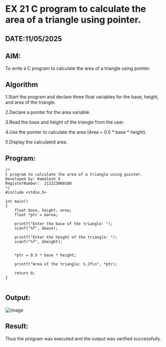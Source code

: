 # EX 21 C program to calculate the area of a triangle using pointer.
## DATE:11/05/2025
## AIM:
To write a C program to calculate the area of a triangle using pointer.

## Algorithm
1.Start the program and declare three float variables for the base, height, and area of the triangle.

2.Declare a pointer for the area variable.

3.Read the base and height of the triangle from the user.

4.Use the pointer to calculate the area (Area = 0.5 * base * height).

5.Display the calculated area. 

## Program:
```
/*
C program to calculate the area of a triangle using pointer.
Developed by: Kamalesh S
RegisterNumber:  212223060108
*/
#include <stdio.h>

int main()
{
    float base, height, area;
    float *ptr = &area;  

    printf("Enter the base of the triangle: ");
    scanf("%f", &base);

    printf("Enter the height of the triangle: ");
    scanf("%f", &height);

    
    *ptr = 0.5 * base * height;

    printf("Area of the triangle: %.2f\n", *ptr);

    return 0;
}


```

## Output:

![image](https://github.com/user-attachments/assets/25caf876-f3f4-4f45-b7ef-c1a82fc1b17f)


## Result:
Thus the program was executed and the output was verified successfully.
